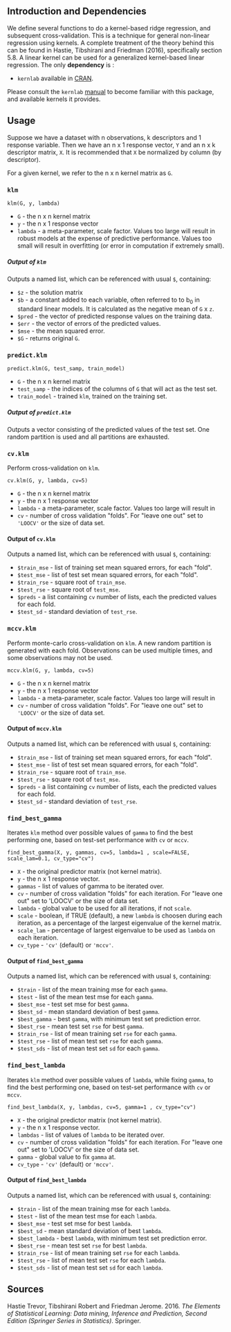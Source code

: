 ## Introduction and Dependencies

We define several functions to do a kernel-based ridge regression, and subsequent cross-validation. This is a technique for general non-linear regression using kernels. A complete treatment of the theory behind this can be found in Hastie, Tibshirani and Friedman (2016), specifically section 5.8. A linear kernel can be used for a generalized kernel-based linear regression. The only **dependency** is :

* `kernlab` available in
[CRAN](https://cran.r-project.org/web/packages/kernlab/index.html).

Please consult the `kernlab`
[manual](https://cran.r-project.org/web/packages/kernlab/kernlab.pdf) to become
familiar with this package, and available kernels it provides.

## Usage

Suppose we have a dataset with n observations, k descriptors and 1 response
variable. Then we have an n x 1 response vector, `Y` and an n x k descriptor
matrix, `X`. It is recommended that `X` be normalized by column (by descriptor).

For a given kernel, we refer to the n x n kernel matrix as `G`.

### `klm`

`klm(G, y, lambda)`

* `G` - the n x n kernel matrix
* `y` - the n x 1 response vector
* `lambda` - a meta-parameter, scale factor. Values too large will result in
robust models at the expense of predictive performance. Values too small will
result in overfitting (or error in computation if extremely small).

##### Output of `klm`

Outputs a named list, which can be referenced with usual `$`, containing:

* `$z` - the solution matrix
* `$b` - a constant added to each variable, often referred to to b<sub>0</sub> in standard linear models. It is calculated as the negative mean of `G` x `z`.
* `$pred` - the vector of predicted response values on the training data.
* `$err` - the vector of errors of the predicted values.
* `$mse` - the mean squared error.
* `$G` - returns original `G`.

### `predict.klm`

`predict.klm(G, test_samp, train_model)`

* `G` - the n x n kernel matrix
* `test_samp` - the indices of the columns of `G` that will act as the test
set.
* `train_model` - trained `klm`, trained on the training set.

##### Output of `predict.klm`

Outputs a vector consisting of the predicted values of the test set. One random
partition is used and all partitions are exhausted.

### `cv.klm`

Perform cross-validation on `klm`.

`cv.klm(G, y, lambda, cv=5)`


* `G` - the n x n kernel matrix
* `y` - the n x 1 response vector
* `lambda` - a meta-parameter, scale factor. Values too large will result in
* `cv` - number of cross validation "folds". For "leave one out" set to `'LOOCV'`
or the size of data set.

#### Output of `cv.klm`


Outputs a named list, which can be referenced with usual `$`, containing:

* `$train_mse` - list of training set mean squared errors, for each "fold".
* `$test_mse` - list of test set mean squared errors, for each "fold".
* `$train_rse` - square root of `train_mse`.
* `$test_rse` - square root of `test_mse`.
* `$preds` - a list containing `cv` number of lists, each the predicted values
for each fold.
* `$test_sd` - standard deviation of `test_rse`.


### `mccv.klm`

Perform monte-carlo cross-validation on `klm`. A new random partition is
generated with each fold. Observations can be used multiple times, and some
observations may not be used.

`mccv.klm(G, y, lambda, cv=5)`


* `G` - the n x n kernel matrix
* `y` - the n x 1 response vector
* `lambda` - a meta-parameter, scale factor. Values too large will result in
* `cv` - number of cross validation "folds". For "leave one out" set to `'LOOCV'`
or the size of data set.

#### Output of `mccv.klm`

Outputs a named list, which can be referenced with usual `$`, containing:

* `$train_mse` - list of training set mean squared errors, for each "fold".
* `$test_mse` - list of test set mean squared errors, for each "fold".
* `$train_rse` - square root of `train_mse`.
* `$test_rse` - square root of `test_mse`.
* `$preds` - a list containing `cv` number of lists, each the predicted values
for each fold.
* `$test_sd` - standard deviation of `test_rse`.

### `find_best_gamma`

Iterates `klm` method over possible values of `gamma` to find the best
performing one, based on test-set performance with `cv` or `mccv`.

`find_best_gamma(X, y, gammas, cv=5, lambda=1 , scale=FALSE, scale_lam=0.1, cv_type="cv")`

* `X` - the original predictor matrix (not kernel matrix).
* `y` - the n x 1 response vector.
* `gammas` - list of values of gamma to be iterated over.
* `cv` - number of cross validation "folds" for each iteration. For "leave one out" set to 'LOOCV'
or the size of data set.
* `lambda` - global value to be used for all iterations, if not `scale`.
* `scale` - boolean, if TRUE (default), a new `lambda` is choosen during each
iteration, as a percentage of the largest eigenvalue of the kernel matrix.
* `scale_lam` - percentage of largest eigenvalue to be used as `lambda` on each
iteration.
* `cv_type` - `'cv'` (default) or `'mccv'`.

#### Output of `find_best_gamma`

Outputs a named list, which can be referenced with usual `$`, containing:

* `$train` - list of the mean training mse for each `gamma`.
* `$test` - list of the mean test mse for each `gamma`.
* `$best_mse` - test set mse for best `gamma`.
* `$best_sd` - mean standard deviation of best `gamma`.
* `$best_gamma` - best `gamma`, with minimum test set prediction error.
* `$best_rse` - mean test set `rse` for best `gamma`.
* `$train_rse` - list of mean training set `rse` for each `gamma`.
* `$test_rse` - list of mean test set `rse` for each `gamma`.
* `$test_sds` - list of mean test set `sd` for each `gamma`.


### `find_best_lambda`

Iterates `klm` method over possible values of `lambda`, while fixing `gamma`, to find the best
performing one, based on test-set performance with `cv` or `mccv`.

`find_best_lambda(X, y, lambdas, cv=5, gamma=1 , cv_type="cv")`

* `X` - the original predictor matrix (not kernel matrix).
* `y` - the n x 1 response vector.
* `lambdas` - list of values of `lambda` to be iterated over.
* `cv` - number of cross validation "folds" for each iteration. For "leave one out" set to 'LOOCV'
or the size of data set.
* `gamma` - global value to fix `gamma` at.
* `cv_type` - `'cv'` (default) or `'mccv'`.

#### Output of `find_best_lambda`

Outputs a named list, which can be referenced with usual `$`, containing:


* `$train` - list of the mean training mse for each `lambda`.
* `$test` - list of the mean test mse for each `lambda`.
* `$best_mse` - test set mse for best `lambda`.
* `$best_sd` - mean standard deviation of best `lambda`.
* `$best_lambda` - best `lambda`, with minimum test set prediction error.
* `$best_rse` - mean test set `rse` for best `lambda`.
* `$train_rse` - list of mean training set `rse` for each `lambda`.
* `$test_rse` - list of mean test set `rse` for each `lambda`.
* `$test_sds` - list of mean test set `sd` for each `lambda`.

## Sources

Hastie Trevor, Tibshirani Robert and Friedman Jerome. 2016. *The Elements of
Statistical Learning: Data mining, Inference and Prediction, Second Edition
(Springer Series in Statistics)*. Springer.
